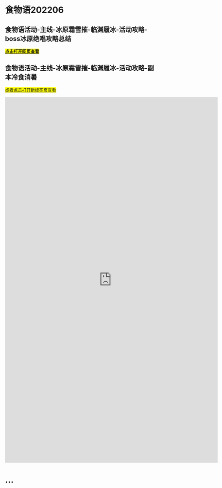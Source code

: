 # 食物语202206

## 食物语活动-主线-冰原霜雪摧-临渊履冰-活动攻略-boss冰原绝唱攻略总结

<mark>**<a target="_blank" href="https://mbd.pub/o/bread/YpyVlZtw">点击打开网页查看</a>**</mark>


## 食物语活动-主线-冰原霜雪摧-临渊履冰-活动攻略-副本冷食消暑

<mark><a target="_blank" href="https://mbd.pub/o/bread/YpucmJZx">或者点击打开新标签页查看</a></mark>

<iframe src="https://mbd.pub/o/bread/YpucmJZx" frameBorder="0" width="700" height="1200" scrolling="yes" ></iframe>


# …

